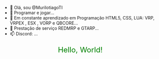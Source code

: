 - 👋 Olá, sou @MurilotiagoTI
- 👀 Programar e jogar...
- 🌱 Em constante aprendizado em Programação HTML5, CSS, LUA: VRP, VRPEX , ESX , VORP  e QBCORE...
- 💞️ Prestação de serviço REDMRP e GTARP...
- 📫 Discord: ...
<!DOCTYPE html>
<html lang="pt-BR">
<head>
    <meta charset="UTF-8">
    <meta name="viewport" content="width=device-width, initial-scale=1.0">
    <title>Hello, LEGIONRP </title>
</head>
<body>
    <p>Hello, World!</p>
    <style type="text/css">
        p {
            color:green;
            font-size: x-large;
            text-align: center;
        }
    </style>
</body>
</html>
